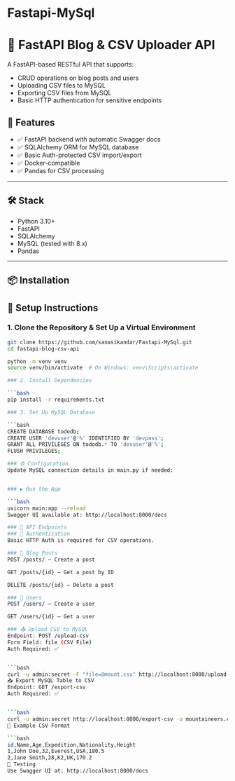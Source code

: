 # Fastapi-MySql
# 📘 FastAPI Blog & CSV Uploader API

A FastAPI-based RESTful API that supports:

- CRUD operations on blog posts and users
- Uploading CSV files to MySQL
- Exporting CSV files from MySQL
- Basic HTTP authentication for sensitive endpoints

## 🚀 Features

- ✅ FastAPI backend with automatic Swagger docs
- ✅ SQLAlchemy ORM for MySQL database
- ✅ Basic Auth-protected CSV import/export
- ✅ Docker-compatible
- ✅ Pandas for CSV processing

---

## 🛠️ Stack

- Python 3.10+
- FastAPI
- SQLAlchemy
- MySQL (tested with 8.x)
- Pandas

---

## 📦 Installation

## 🚀 Setup Instructions

### 1. Clone the Repository & Set Up a Virtual Environment

```bash
git clone https://github.com/sanasikandar/Fastapi-MySql.git
cd fastapi-blog-csv-api

python -m venv venv
source venv/bin/activate  # On Windows: venv\Scripts\activate

### 2. Install Dependencies

```bash
pip install -r requirements.txt

### 3. Set Up MySQL Database

```bash
CREATE DATABASE tododb;
CREATE USER 'devuser'@'%' IDENTIFIED BY 'devpass';
GRANT ALL PRIVILEGES ON tododb.* TO 'devuser'@'%';
FLUSH PRIVILEGES;

### ⚙️ Configuration
Update MySQL connection details in main.py if needed:


### ▶️ Run the App

```bash
uvicorn main:app --reload
Swagger UI available at: http://localhost:8000/docs

### 📂 API Endpoints
### 🔐 Authentication
Basic HTTP Auth is required for CSV operations.

### 📄 Blog Posts
POST /posts/ – Create a post

GET /posts/{id} – Get a post by ID

DELETE /posts/{id} – Delete a post

### 👤 Users
POST /users/ – Create a user

GET /users/{id} – Get a user

### 📤 Upload CSV to MySQL
Endpoint: POST /upload-csv
Form Field: file (CSV File)
Auth Required: ✅


```bash
curl -u admin:secret -F "file=@mount.csv" http://localhost:8000/upload-csv
📥 Export MySQL Table to CSV
Endpoint: GET /export-csv
Auth Required: ✅


```bash
curl -u admin:secret http://localhost:8000/export-csv -o mountaineers.csv
📁 Example CSV Format

```bash
id,Name,Age,Expedition,Nationality,Height
1,John Doe,32,Everest,USA,180.5
2,Jane Smith,28,K2,UK,170.2
🧪 Testing
Use Swagger UI at: http://localhost:8000/docs